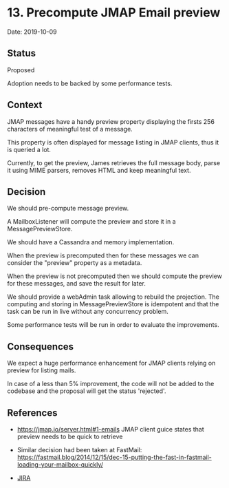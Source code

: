 # 13. Precompute JMAP Email preview

Date: 2019-10-09

## Status

Proposed

Adoption needs to be backed by some performance tests.

## Context

JMAP messages have a handy preview property displaying the firsts 256 characters of meaningful test of a message.

This property is often displayed for message listing in JMAP clients, thus it is queried a lot.

Currently, to get the preview, James retrieves the full message body, parse it using MIME parsers, removes HTML and keep meaningful text.

## Decision

We should pre-compute message preview.

A MailboxListener will compute the preview and store it in a MessagePreviewStore.

We should have a Cassandra and memory implementation.

When the preview is precomputed then for these messages we can consider the "preview" property as a metadata.

When the preview is not precomputed then we should compute the preview for these messages, and save the result for later.

We should provide a webAdmin task allowing to rebuild the projection. The computing and storing in MessagePreviewStore 
is idempotent and that the task can be run in live without any concurrency problem.

Some performance tests will be run in order to evaluate the improvements.

## Consequences

We expect a huge performance enhancement for JMAP clients relying on preview for listing mails.

In case of a less than 5% improvement, the code will not be added to the codebase and the proposal will get the status 'rejected'.

## References

 - https://jmap.io/server.html#1-emails JMAP client guice states that preview needs to be quick to retrieve

 - Similar decision had been taken at FastMail: https://fastmail.blog/2014/12/15/dec-15-putting-the-fast-in-fastmail-loading-your-mailbox-quickly/

 - [JIRA](https://issues.apache.org/jira/browse/JAMES-2919)
